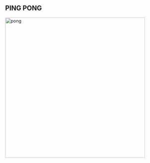 ## PING PONG
<img width="450" alt="pong" src="https://user-images.githubusercontent.com/84699135/135855384-daedeb65-606f-4c68-8482-56b393899dc4.png">
